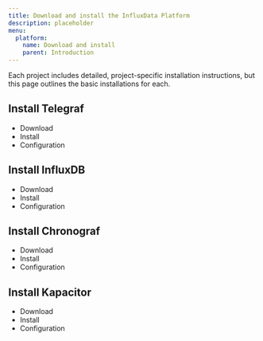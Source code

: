 ```yaml
---
title: Download and install the InfluxData Platform
description: placeholder
menu:
  platform:
    name: Download and install
    parent: Introduction
---
```


Each project includes detailed, project-specific installation instructions, but this
page outlines the basic installations for each.

## Install Telegraf
- Download
- Install
- Configuration

## Install InfluxDB
- Download
- Install
- Configuration

## Install Chronograf
- Download
- Install
- Configuration

## Install Kapacitor
- Download
- Install
- Configuration
